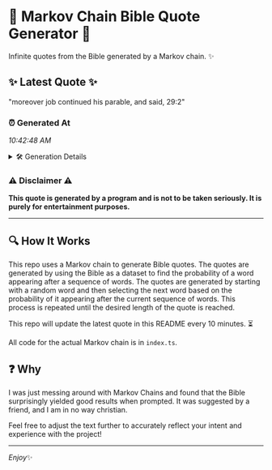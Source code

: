 # 📖 Markov Chain Bible Quote Generator 📖

Infinite quotes from the Bible generated by a Markov chain. ✨

## ✨ Latest Quote ✨
"moreover job continued his parable, and said, 29:2"

### ⏰ Generated At
*10:42:48 AM*

<details>
    <summary>🛠️ Generation Details</summary>
    <p>
        <strong>🌱 Seed:</strong> moreover<br>
        <strong>🔄 Iterations:</strong> 7<br>
        <strong>📜 Context History:</strong><br>[ moreover ]: job<br>[ moreover, job ]: continued<br>[ moreover, job, continued ]: his<br>[ moreover, job, continued, his ]: parable,<br>[ moreover, job, continued, his, parable, ]: and<br>[ moreover, job, continued, his, parable,, and ]: said,<br>[ job, continued, his, parable,, and, said, ]: 29:2<br>
    </p>
</details>

### ⚠️ Disclaimer ⚠️
**This quote is generated by a program and is not to be taken seriously. It is purely for entertainment purposes.**

---

## 🔍 How It Works

This repo uses a Markov chain to generate Bible quotes. The quotes are generated by using the Bible as a dataset to find the probability of a word appearing after a sequence of words. The quotes are generated by starting with a random word and then selecting the next word based on the probability of it appearing after the current sequence of words. This process is repeated until the desired length of the quote is reached.

This repo will update the latest quote in this README every 10 minutes. ⏳

All code for the actual Markov chain is in `index.ts`.

## ❓ Why

I was just messing around with Markov Chains and found that the Bible surprisingly yielded good results when prompted. 
It was suggested by a friend, and I am in no way christian.

Feel free to adjust the text further to accurately reflect your intent and experience with the project!

---

*Enjoy*✨
